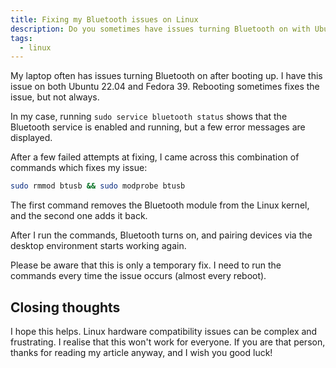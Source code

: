 ```yaml
---
title: Fixing my Bluetooth issues on Linux
description: Do you sometimes have issues turning Bluetooth on with Ubuntu or Fedora? This might help!
tags:
  - linux
---
```


My laptop often has issues turning Bluetooth on after booting up. I have this issue on both Ubuntu 22.04 and Fedora 39. Rebooting sometimes fixes the issue, but not always.

In my case, running `sudo service bluetooth status` shows that the Bluetooth service is enabled and running, but a few error messages are displayed.

After a few failed attempts at fixing, I came across this combination of commands which fixes my issue:

```bash
sudo rmmod btusb && sudo modprobe btusb
```

The first command removes the Bluetooth module from the Linux kernel, and the second one adds it back.

After I run the commands, Bluetooth turns on, and pairing devices via the desktop environment starts working again.

Please be aware that this is only a temporary fix. I need to run the commands every time the issue occurs (almost every reboot).

## Closing thoughts

I hope this helps. Linux hardware compatibility issues can be complex and frustrating. I realise that this won't work for everyone. If you are that person, thanks for reading my article anyway, and I wish you good luck!